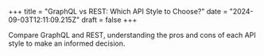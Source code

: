 +++
title = "GraphQL vs REST: Which API Style to Choose?"
date = "2024-09-03T12:11:09.215Z"
draft = false
+++

  Compare GraphQL and REST, understanding the pros and cons of each API style to make an informed decision.
        